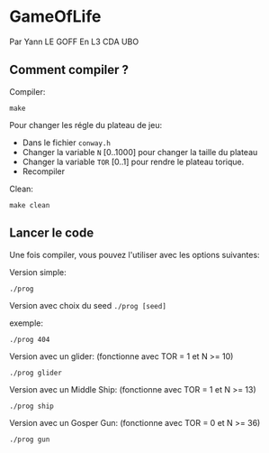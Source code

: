 # GameOfLife

Par Yann LE GOFF
En L3 CDA UBO


## Comment compiler ?

Compiler:

`make`

Pour changer les régle du plateau de jeu:

  - Dans le fichier `conway.h`
  - Changer la variable `N` [0..1000] pour changer la taille du plateau
  - Changer la variable `TOR` [0..1] pour rendre le plateau torique.
  - Recompiler

Clean:

`make clean`

## Lancer le code

Une fois compiler, vous pouvez l'utiliser avec les options suivantes:

Version simple:

`./prog`

Version avec choix du seed
`./prog [seed]`

exemple:

`./prog 404`

Version avec un glider: (fonctionne avec TOR = 1 et N >= 10)

`./prog glider`

Version avec un Middle Ship: (fonctionne avec TOR = 1 et N >= 13)

`./prog ship`

Version avec un Gosper Gun: (fonctionne avec TOR = 0 et N >= 36)

`./prog gun`



